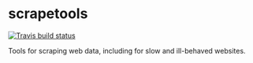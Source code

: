 
# scrapetools

  <!-- badges: start -->
  [![Travis build status](https://travis-ci.org/noamross/scrapetools.svg?branch=master)](https://travis-ci.org/noamross/scrapetools)
  <!-- badges: end -->

Tools for scraping web data, including for slow and ill-behaved websites.



